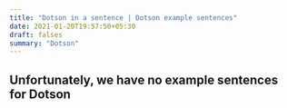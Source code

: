 ```yaml
---
title: "Dotson in a sentence | Dotson example sentences"
date: 2021-01-20T19:57:50+05:30
draft: falses
summary: "Dotson"
---
```

## Unfortunately, we have no example sentences for Dotson                 
